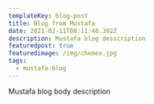 ```yaml
---
templateKey: blog-post
title: Blog from Mustafa
date: 2021-02-11T08:11:48.392Z
description: Mustafa blog desscription
featuredpost: true
featuredimage: /img/chemex.jpg
tags:
  - mustafa-blog
---
```

Mustafa blog body description